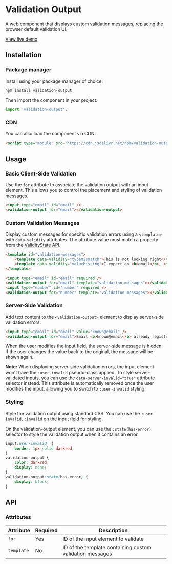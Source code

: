 # Validation Output

A web component that displays custom validation messages, replacing the browser default validation UI.

[View live demo](https://sandersander.github.io/validation-output/demo.html)

## Installation

### Package manager

Install using your package manager of choice:

```shell
npm install validation-output
```

Then import the component in your project:

```js
import 'validation-output';
```

### CDN

You can also load the component via CDN:

```html
<script type="module" src="https://cdn.jsdelivr.net/npm/validation-output@latest/validation-output.min.js"></script>
```

## Usage

### Basic Client-Side Validation

Use the `for` attribute to associate the validation output with an input element. 
This allows you to control the placement and styling of validation messages.

```html
<input type="email" id="email" />
<validation-output for="email"></validation-output>
```

### Custom Validation Messages

Display custom messages for specific validation errors using a `<template>` with `data-validity` attributes. 
The attribute value must match a property from the 
[ValidityState API](https://developer.mozilla.org/en-US/docs/Web/API/ValidityState).


```html
<template id="validation-messages">
    <template data-validity="typeMismatch">This is not looking right</template>
    <template data-validity="valueMissing">I expect an <b>email</b>, <i>darling!</i></template>
</template>

<input type="email" id="email" required />
<validation-output for="email" template="validation-messages"></validation-output>
<input type="number" id="number" required />
<validation-output for="number" template="validation-messages"></validation-output>
```

### Server-Side Validation

Add text content to the `<validation-output>` element to display server-side validation errors:

```html
<input type="email" id="email" value="known@email" />
<validation-output for="email">Email <b>known@email</b> already registered</validation-output>
```

When the user modifies the input field, the server-side message is hidden.
If the user changes the value back to the original, the message will be shown again.

**Note:** When displaying server-side validation errors, the input element won't have the `:user-invalid` pseudo-class applied. 
To style server-validated inputs, you can use the `data-server-invalid="true"` attribute selector instead. 
This attribute is automatically removed once the user modifies the input, allowing you to switch to `:user-invalid` styling.

### Styling

Style the validation output using standard CSS. 
You can use the `:user-invalid`, `:invalid` on the input field for styling.

On the validation-output element, you can use the `:state(has-error)` selector to style 
the validation output when it contains an error.

```css
input:user-invalid  {
    border: 1px solid darkred;
}
validation-output {
    color: darkred;
    display: none;
}
validation-output:state(has-error) {
    display: block;
}
```

## API

### Attributes

| Attribute  | Required | Description                                              |
|------------|----------|----------------------------------------------------------|
| `for`      | Yes      | ID of the input element to validate                      |
| `template` | No       | ID of the template containing custom validation messages |
